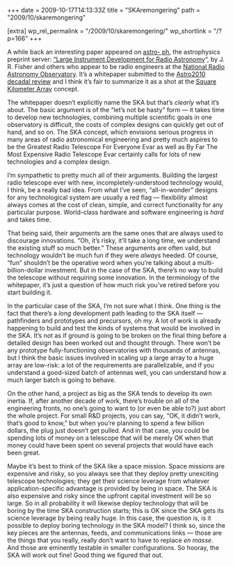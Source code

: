 +++
date = 2009-10-17T14:13:33Z
title = "SKAremongering"
path = "2009/10/skaremongering"

[extra]
wp_rel_permalink = "/2009/10/skaremongering/"
wp_shortlink = "/?p=166"
+++

A while back an interesting paper appeared on
[astro- ph](http://arxiv.org/list/astro-ph/recent), the astrophysics preprint
server:
[“Large Instrument Development for Radio Astronomy](http://arxiv.org/abs/0908.3826)“,
by J. R. Fisher and others who appear to be radio engineers at the
[National Radio Astronomy Observatory](http://www.nrao.edu/). It’s a
whitepaper submitted to the
[Astro2010 decadal review](http://sites.nationalacademies.org/bpa/BPA_049810)
and I think it’s fair to summarize it as a shot at the
[Square Kilometer Array](http://www.skatelescope.org/) concept.

The whitepaper doesn’t explicitly name the SKA but that’s _clearly_ what it’s
about. The basic argument is of the “let’s not be hasty” form — it takes time
to develop new technologies, combining multiple scientific goals in one
observatory is difficult, the costs of complex designs can quickly get out of
hand, and so on. The SKA concept, which envisions serious progress in many
areas of radio astronomical engineering and pretty much aspires to be the
Greatest Radio Telescope For Everyone Evar as well as By Far The Most
Expensive Radio Telescope Evar certainly calls for lots of new technologies
and a complex design.

I’m sympathetic to pretty much all of their arguments. Building the largest
radio telescope ever with new, incompletely-understood technology would, I
think, be a really bad idea. From what I’ve seen, “all-in-wonder” designs for
any technological system are usually a red flag — flexibility almost always
comes at the cost of clean, simple, and correct functionality for any
particular purpose. World-class hardware and software engineering is _hard_
and takes time.

That being said, their arguments are the same ones that are always used to
discourage innovations. “Oh, it’s risky, it’ll take a long time, we understand
the existing stuff so much better.” These arguments are often valid, but
technology wouldn’t be much fun if they were _always_ heeded. Of course, “fun”
shouldn’t be the operative word when you’re talking about a
multi-billion-dollar investment. But in the case of the SKA, there’s no way to
build the telescope without requiring some innovation. In the terminology of
the whitepaper, it’s just a question of how much risk you’ve retired before
you start building it.

In the particular case of the SKA, I’m not sure what I think. One thing is the
fact that there’s a _long_ development path leading to the SKA itself —
pathfinders and prototypes and precursors, oh my. A lot of work is already
happening to build and test the kinds of systems that would be involved in the
SKA. It’s not as if ground is going to be broken on the final thing before a
detailed design has been worked out and thought through. There won’t be any
prototype fully-functioning observatories with thousands of antennas, but I
think the basic issues involved in scaling up a large array to a huge array
are low-risk: a lot of the requirements are parallelizable, and if you
understand a good-sized batch of antennas well, you can understand how a much
larger batch is going to behave.

On the other hand, a project as big as the SKA tends to develop its own
inertia. If, after another decade of work, there’s trouble on all of the
engineering fronts, no one’s going to want to (or even be able to?) just abort
the whole project. For small R&D projects, you can say, “OK, it didn’t work,
that’s good to know,” but when you’re planning to spend a few billion dollars,
the plug just doesn’t get pulled. And in that case, you could be spending lots
of money on a telescope that will be merely OK when that money could have been
spent on several projects that would have each been great.

Maybe it’s best to think of the SKA like a space mission. Space missions are
expensive and risky, so you always see that they deploy pretty unexciting
telescope technologies; they get their science leverage from whatever
application-specific advantage is provided by being in space. The SKA is also
expensive and risky since the upfront capital investment will be so large. So
in all probability it will likewise deploy technology that will be boring by
the time SKA construction starts; this is OK since the SKA gets its science
leverage by being really huge. In this case, the question is, is it possible
to deploy boring technology in the SKA model? I think so, since the key pieces
are the antennas, feeds, and communications links — those are the things that
you really, really don’t want to have to replace _en masse_. And those are
eminently testable in smaller configurations. So hooray, the SKA will work out
fine! Good thing we figured that out.

